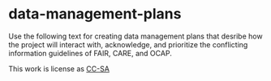 # data-management-plans

Use the following text for creating data management plans that desribe how the project will interact with, acknowledge, and prioritize the conflicting information guidelines of FAIR, CARE, and OCAP.

This work is license as [CC-SA](https://creativecommons.org/licenses/by-sa/4.0/)
